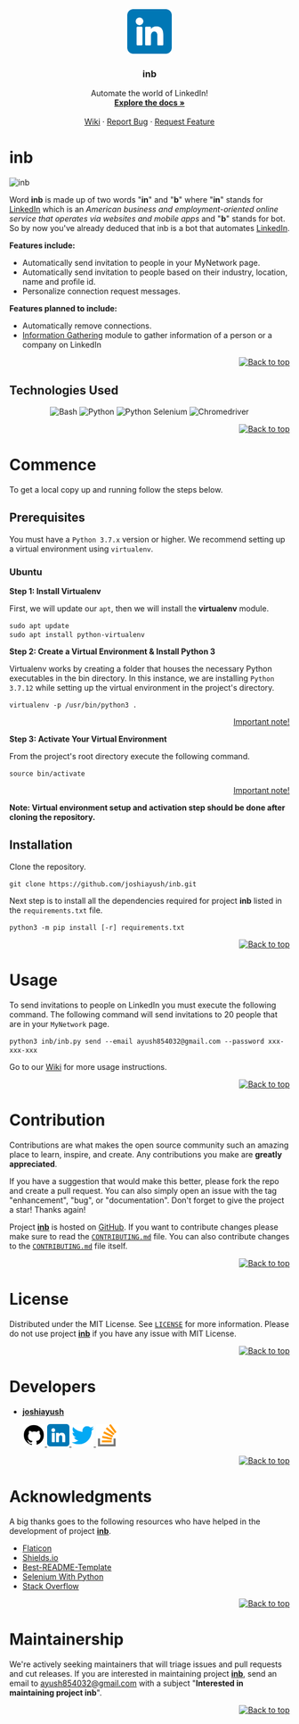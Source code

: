 <div id="top"></div>

<div align="center">
  <a href="https://github.com/joshiayush/inb">
    <img src="./media/linkedin.png" alt="Logo" width="80" height="80">
  </a>

  <h3 align="center">inb</h3>

  <p align="center">
    Automate the world of LinkedIn!
    <br />
    <a href="https://github.com/joshiayush/inb/tree/master/docs"><strong>Explore the docs »</strong></a>
    <br />
    <br />
    <a href="https://github.com/joshiayush/inb/wiki">Wiki</a>
    ·
    <a href="https://github.com/joshiayush/inb/issues">Report Bug</a>
    ·
    <a href="https://github.com/joshiayush/inb/issues">Request Feature</a>
  </p>
</div>

# inb

![inb](./media/inb.gif)

Word **inb** is made up of two words "**in**" and "**b**" where "**in**" stands for [LinkedIn][_linkedin] which is an _American business and employment-oriented online service that operates via websites and mobile apps_ and "**b**" stands for bot. So by now you've already deduced that inb is a bot that automates [LinkedIn][_linkedin].

**Features include:**

- Automatically send invitation to people in your MyNetwork page.
- Automatically send invitation to people based on their industry, location, name and profile id.
- Personalize connection request messages.

**Features planned to include:**

- Automatically remove connections.
- [Information Gathering][_inb_info_gathering_issue] module to gather information of a person or a company on LinkedIn

<div align="right">
  <a href="#top">
  
  ![Back to top][back_to_top]
  
  </a>
</div>

## Technologies Used

<div align="center">

![Bash][bash]
![Python][python]
![Python Selenium][python_selenium]
![Chromedriver][chromedriver]

</div>

<div align="right">
  <a href="#top">
  
  ![Back to top][back_to_top]
  
  </a>
</div>

# Commence

To get a local copy up and running follow the steps below.

## Prerequisites

You must have a `Python 3.7.x` version or higher. We recommend setting up a virtual environment using `virtualenv`.

### Ubuntu

**Step 1: Install Virtualenv**

First, we will update our `apt`, then we will install the **virtualenv** module.

```shell
sudo apt update
sudo apt install python-virtualenv
```

**Step 2: Create a Virtual Environment & Install Python 3**

Virtualenv works by creating a folder that houses the necessary Python executables in the bin directory. In this instance, we are
installing `Python 3.7.12` while setting up the virtual environment in the project's directory.

```shell
virtualenv -p /usr/bin/python3 .
```

<p align="right"><a href="#virtualenv_imp_note">Important note!</a></p>

**Step 3: Activate Your Virtual Environment**

From the project's root directory execute the following command.

```shell
source bin/activate
```

<p align="right"><a href="#virtualenv_imp_note">Important note!</a></p>

<div id="virtualenv_imp_note">
  <strong>Note: Virtual environment setup and activation step should be done after cloning the repository.</strong>
</div>

<!-- @TODO(@): Add installation steps for Windows and MacOS. -->

## Installation

Clone the repository.

```shell
git clone https://github.com/joshiayush/inb.git
```

Next step is to install all the dependencies required for project **inb** listed in the `requirements.txt` file.

```shell
python3 -m pip install [-r] requirements.txt
```

<div align="right">
  <a href="#top">
  
  ![Back to top][back_to_top]
  
  </a>
</div>

# Usage

To send invitations to people on LinkedIn you must execute the following command. The following command will send invitations to 20 people that are in your `MyNetwork` page.

```
python3 inb/inb.py send --email ayush854032@gmail.com --password xxx-xxx-xxx
```

Go to our [Wiki][_inb_wiki] for more usage instructions.

<div align="right">
  <a href="#top">
  
  ![Back to top][back_to_top]
  
  </a>
</div>

# Contribution

Contributions are what makes the open source community such an amazing place to learn, inspire, and create. Any contributions you make are **greatly appreciated**.

If you have a suggestion that would make this better, please fork the repo and create a pull request. You can also simply open an issue with the tag "enhancement", "bug", or "documentation". Don't forget to give the project a star! Thanks again!

Project [**inb**][_inb] is hosted on [GitHub][_github]. If you want to contribute changes please make sure to read the [`CONTRIBUTING.md`][_inb_contrib_f] file. You can also contribute changes to the [`CONTRIBUTING.md`][_inb_contrib_f] file itself.

<div align="right">
  <a href="#top">
  
  ![Back to top][back_to_top]
  
  </a>
</div>

# License

Distributed under the MIT License. See [`LICENSE`][_inb_license_f] for more information. Please do not use project [**inb**][_inb] if you have any issue with MIT License.

<div align="right">
  <a href="#top">
  
  ![Back to top][back_to_top]
  
  </a>
</div>

# Developers

- [**joshiayush**](https://www.github.com/joshiayush)

  <a href="https://github.com/joshiayush">
  <img src="./media/github.png" alt="Logo" width="40" height="40">
  </a>
  <a href="https://www.linkedin.com/in/ayush-joshi-3600a01b7/">
  <img src="./media/linkedin.png" alt="Logo" width="40" height="40">
  </a>
  <a href="http://twitter.com/joshiayushjoshi">
  <img src="./media/twitter.png" alt="Logo" width="40" height="40">
  </a>
  <a href="https://stackoverflow.com/users/13910122/ayush">
  <img src="./media/stack-overflow.png" alt="Logo" width="40" height="40">
  </a>

<!-- Contibutors who have contributed non-trivial changes are encouraged to add their details here. -->

<div align="right">
  <a href="#top">
  
  ![Back to top][back_to_top]
  
  </a>
</div>

# Acknowledgments

A big thanks goes to the following resources who have helped in the development of project [**inb**][_inb].

- [Flaticon](https://www.flaticon.com/)
- [Shields.io](https://shields.io/)
- [Best-README-Template](https://github.com/othneildrew/Best-README-Template)
- [Selenium With Python](https://selenium-python.readthedocs.io/)
- [Stack Overflow](https://www.stackoverflow.com)

<div align="right">
  <a href="#top">
  
  ![Back to top][back_to_top]
  
  </a>
</div>

# Maintainership

We're actively seeking maintainers that will triage issues and pull requests and cut releases. If you are interested in maintaining project [**inb**][_inb], send an email to ayush854032@gmail.com with a subject "**Interested in maintaining project inb**".

<div align="right">
  <a href="#top">
  
  ![Back to top][back_to_top]
  
  </a>
</div>

<!-- Definitions -->

[_github]: https://www.github.com
[_linkedin]: https://www.linkedin.com
[_inb]: https://www.github.com/joshiayush/inb

<!-- Shields and attached links -->

[developer_linkedin]: https://img.shields.io/badge/-LinkedIn-black.svg?style=for-the-badge&logo=linkedin&colorB=555
[developer_linkedin_url]: https://www.linkedin.com/in/ayush-joshi-3600a01b7/
[back_to_top]: https://img.shields.io/badge/-Back%20to%20top-lightgrey

<!-- Technologies used -->

[bash]: https://img.shields.io/badge/-Bash-blue?style=for-the-badge
[python]: https://img.shields.io/badge/-Python-blue?style=for-the-badge
[python_selenium]: https://img.shields.io/badge/-Python%20Selenium-blue?style=for-the-badge
[chromedriver]: https://img.shields.io/badge/-Chromedriver-blue?style=for-the-badge

<!-- Issues -->

[_inb_info_gathering_issue]: https://github.com/joshiayush/inb/issues/16

<!-- Wiki -->

[_inb_wiki]: https://github.com/joshiayush/inb/wiki

<!-- Files -->

[_inb_contrib_f]: https://github.com/joshiayush/inb/blob/master/CONTRIBUTING.md
[_inb_license_f]: https://github.com/joshiayush/inb/blob/master/LICENSE
